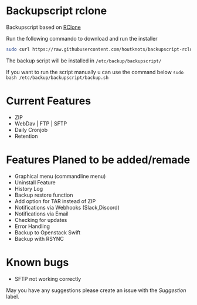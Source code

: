 # Backupscript rclone
 Backupscript based on [RClone](https://rclone.org/ "rclone.org")

Run the following commando to download and run the installer 
```bash
sudo curl https://raw.githubusercontent.com/houtknots/backupscript-rclone/master/installer.sh -o installer.sh && sudo bash installer.sh
```

The backup script will be installed in ```/etc/backup/backupscript/```

If you want to run the script manually u can use the command below 
```sudo bash /etc/backup/backupscript/backup.sh```

# Current Features
* ZIP
* WebDav | FTP | SFTP 
* Daily Cronjob
* Retention

# Features Planed to be added/remade
* Graphical menu (commandline menu)
* Uninstall Feature
* History Log
* Backup restore function
* Add option for TAR instead of ZIP
* Notifications via Webhooks (Slack,Discord)
* Notifications via Email
* Checking for updates
* Error Handling
* Backup to Openstack Swift
* Backup with RSYNC

# Known bugs
* SFTP not working correctly 

May you have any suggestions please create an issue with the *Suggestion* label.